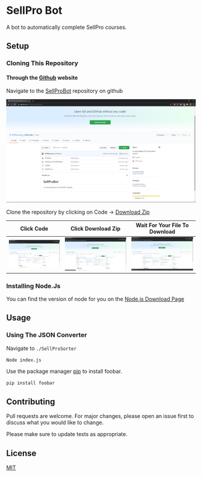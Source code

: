 # SellPro Bot

A bot to automatically complete SellPro courses.

## Setup

### Cloning This Repository

#### Through the [Github](https://github.com/WTPGaming/SellProBot) website

Navigate to the [SellProBot](https://github.com/WTPGaming/SellProBot) repository on github

![Image of the SellProBot Github Page](https://github.com/WTPGaming/SellProBot/blob/master/Docs/SellProBotGithub.PNG)

Clone the repository by clicking on Code -> [Download Zip](https://github.com/WTPGaming/SellProBot/archive/master.zip)

|Click Code|Click Download Zip|Wait For Your File To Download|
|---|---|---|
|![Image of the SellProBot Github Page Clicking Code](https://github.com/WTPGaming/SellProBot/blob/master/Docs/SellProBotGithubCode.PNG)|![Image of the SellProBot Github Page Hovering On Download Zip](https://github.com/WTPGaming/SellProBot/blob/master/Docs/SellProBotGithubDownloadZip.PNG)|![Image of the SellProBot Github Page With Downloaded Zip](https://github.com/WTPGaming/SellProBot/blob/master/Docs/SellProBotGithubDownloadedZip.PNG)|

### Installing Node.Js

You can find the version of node for you on the [Node.js Download Page](https://nodejs.org/en/download/)

## Usage

### Using The JSON Converter

Navigate to ```./SellProSorter```

```batch
Node index.js
```

Use the package manager [pip](https://pip.pypa.io/en/stable/) to install foobar.

```bash
pip install foobar
```

## Contributing
Pull requests are welcome. For major changes, please open an issue first to discuss what you would like to change.

Please make sure to update tests as appropriate.

## License
[MIT](https://github.com/WTPGaming/SellProBot/blob/master/LICENSE)